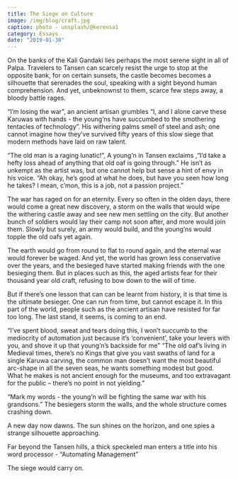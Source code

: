```yaml
---
title: The Siege on Culture
image: /img/blog/craft.jpg
caption: photo - unsplash/@kerensa1
category: Essays
date: "2019-01-30"
---
```

On the banks of the Kali Gandaki lies perhaps the most serene sight in all of Palpa.
Travelers to Tansen can scarcely resist the urge to stop at the opposite bank, for on certain sunsets, the castle becomes becomes a silhouette that serenades the soul, speaking with a sight beyond human comprehension. And yet, unbeknownst to them, scarce few steps away, a bloody battle rages.

“I’m losing the war”, an ancient artisan grumbles “I, and I alone carve these Karuwas with hands - the young’ns have succumbed to the smothering tentacles of technology”. His withering palms smell of steel and ash; one cannot imagine how they’ve survived fifty years of this slow siege that modern methods have laid on raw talent.

“The old man is a raging lunatic!”, A young’n in Tansen exclaims ,“I’d take a hefty loss ahead of anything that old oaf is going through.” He isn’t as unkempt as the artist was, but one cannot help but sense a hint of envy in his voice. “Ah okay, he’s good at what he does, but have you seen how long he takes? I mean, c’mon, this is a job, not a passion project.”

The war has raged on for an eternity. Every so often in the olden days, there would come a great new discovery, a storm on the walls that would wipe the withering castle away and see new men settling on the city. But another bunch of soldiers would lay their camp not soon after, and more would join them. Slowly but surely, an army would build, and the young’ns would topple the old oafs yet again. 

The earth would go from round to flat to round again, and the eternal war would forever be waged.
And yet, the world has grown less conservative over the years, and the besieged have started making friends with the one besieging them. But in places such as this, the aged artists fear for their thousand year old craft, refusing to bow down to the will of time.

But if there’s one lesson that can can be learnt from history, it is that time is the ultimate besieger. One can run from time, but cannot escape it. In this part of the world, people such as the ancient artisan have resisted for far too long. The last stand, it seems, is coming to an end.

“I’ve spent blood, sweat and tears doing this, I won’t succumb to the mediocrity of automation just because it’s ‘convenient’, take your levers with you, and shove it up that young’n’s backside for me”
“The old oaf’s living in Medieval times, there’s no Kings that give you vast swaths of land for a single Karuwa carving, the common man doesn’t want the most beautiful arc-shape in all the seven seas, he wants something modest but good. What he makes is not ancient enough for the museums, and too extravagant for the public – there’s no point in not yielding.”

“Mark my words - the young’n will be fighting the same war with his grandsons.”
The besiegers storm the walls, and the whole structure comes crashing down.

A new day now dawns. The sun shines on the horizon, and one spies a strange silhouette approaching.

Far beyond the Tansen hills, a thick speckeled man enters a title into his word processor - “Automating Management”

The siege would carry on.
